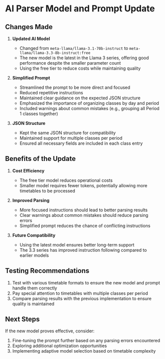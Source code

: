 # AI Parser Model and Prompt Update

## Changes Made

1. **Updated AI Model**
   - Changed from `meta-llama/llama-3.1-70b-instruct` to `meta-llama/llama-3.3-8b-instruct:free`
   - The new model is the latest in the Llama 3 series, offering good performance despite the smaller parameter count
   - Using the free tier to reduce costs while maintaining quality

2. **Simplified Prompt**
   - Streamlined the prompt to be more direct and focused
   - Reduced repetitive instructions
   - Maintained clear guidance on the expected JSON structure
   - Emphasized the importance of organizing classes by day and period
   - Included warnings about common mistakes (e.g., grouping all Period 1 classes together)

3. **JSON Structure**
   - Kept the same JSON structure for compatibility
   - Maintained support for multiple classes per period
   - Ensured all necessary fields are included in each class entry

## Benefits of the Update

1. **Cost Efficiency**
   - The free tier model reduces operational costs
   - Smaller model requires fewer tokens, potentially allowing more timetables to be processed

2. **Improved Parsing**
   - More focused instructions should lead to better parsing results
   - Clear warnings about common mistakes should reduce parsing errors
   - Simplified prompt reduces the chance of conflicting instructions

3. **Future Compatibility**
   - Using the latest model ensures better long-term support
   - The 3.3 series has improved instruction following compared to earlier models

## Testing Recommendations

1. Test with various timetable formats to ensure the new model and prompt handle them correctly
2. Pay special attention to timetables with multiple classes per period
3. Compare parsing results with the previous implementation to ensure quality is maintained

## Next Steps

If the new model proves effective, consider:
1. Fine-tuning the prompt further based on any parsing errors encountered
2. Exploring additional optimization opportunities
3. Implementing adaptive model selection based on timetable complexity
